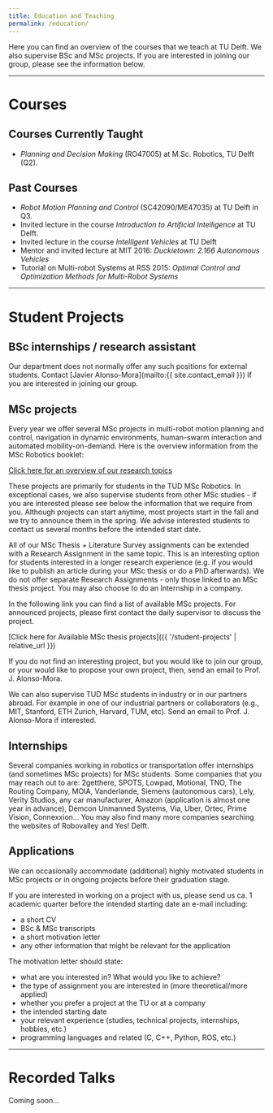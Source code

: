 ```yaml
---
title: Education and Teaching
permalink: /education/
---
```


Here you can find an overview of the courses that we teach at TU Delft. We also supervise BSc and MSc projects. If you are interested in joining our group, please see the information below.

<hr>

# Courses

## Courses Currently Taught
- *Planning and Decision Making* (RO47005) at M.Sc. Robotics, TU Delft (Q2).

## Past Courses
- *Robot Motion Planning and Control* (SC42090/ME47035) at TU Delft in Q3.
- Invited lecture in the course *Introduction to Artificial Intelligence* at TU Delft.
- Invited lecture in the course *Intelligent Vehicles* at TU Delft
- Mentor and invited lecture at MIT 2016: *Duckietown: 2.166 Autonomous Vehicles*
- Tutorial on Multi-robot Systems at RSS 2015: *Optimal Control and Optimization Methods for Multi-Robot Systems*

<hr>

# Student Projects

## BSc internships / research assistant

Our department does not normally offer any such positions for external students. Contact [Javier Alonso-Mora](mailto:{{ site.contact_email }}) if you are interested in joining our group.

## MSc projects

Every year we offer several MSc projects in multi-robot motion planning and control, navigation in dynamic environments, human-swarm interaction and automated mobility-on-demand. Here is the overview information from the MSc Robotics booklet:

[Click here for an overview of our research topics](https://www.autonomousrobots.nl/student_projects/Brochure_thesis_jam.pdf)

These projects are primarily for students in the TUD MSc Robotics. In exceptional cases, we also supervise students from other MSc studies - if you are interested please see below the information that we require from you. Although projects can start anytime, most projects start in the fall and we try to announce them in the spring. We advise interested students to contact us several months before the intended start date.

All of our MSc Thesis + Literature Survey assignments can be extended with a Research Assignment in the same topic. This is an interesting option for students interested in a longer research experience (e.g. if you would like to publish an article during your MSc thesis or do a PhD afterwards). We do not offer separate Research Assignments - only those linked to an MSc thesis project. You may also choose to do an Internship in a company.

In the following link you can find a list of available MSc projects. For announced projects, please first contact the daily supervisor to discuss the project.

[Click here for Available MSc thesis projects]({{ '/student-projects' | relative_url }})

If you do not find an interesting project, but you would like to join our group, or your would like to propose your own project, then, send an email to Prof. J. Alonso-Mora.

We can also supervise TUD MSc students in industry or in our partners abroad. For example in one of our industrial partners or collaborators (e.g., MIT, Stanford, ETH Zurich, Harvard, TUM, etc). Send an email to Prof. J. Alonso-Mora if interested.

## Internships

Several companies working in robotics or transportation offer internships (and sometimes MSc projects) for MSc students. Some companies that you may reach out to are: 2getthere, SPOTS, Lowpad, Motional, TNO, The Routing Company, MOIA, Vanderlande, Siemens (autonomous cars), Lely, Verity Studios, any car manufacturer, Amazon (application is almost one year in advance), Demcon Unmanned Systems, Via, Uber, Ortec, Prime Vision, Connexxion... You may also find many more companies searching the websites of Robovalley and Yes! Delft.

## Applications

We can occasionally accommodate (additional) highly motivated students in MSc projects or in ongoing projects before their graduation stage.

If you are interested in working on a project with us, please send us ca. 1 academic quarter before the intended starting date an e-mail including:
- a short CV
- BSc & MSc transcripts
- a short motivation letter
- any other information that might be relevant for the application

The motivation letter should state:
- what are you interested in? What would you like to achieve?
- the type of assignment you are interested in (more theoretical/more applied)
- whether you prefer a project at the TU or at a company
- the intended starting date
- your relevant experience (studies, technical projects, internships, hobbies, etc.)
- programming languages and related (C, C++, Python, ROS, etc.)

<hr>

# Recorded Talks

Coming soon...